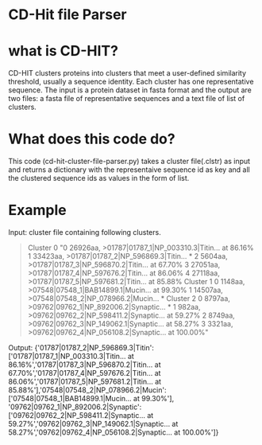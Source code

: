 # CD-Hit file Parser
# what is CD-HIT?
CD-HIT clusters proteins into clusters that meet a user-defined similarity threshold, usually a
sequence identity. Each cluster has one representative sequence. The input is a protein dataset in
fasta format and the output are two files: a fasta file of representative sequences and a text file of list
of clusters.
# What does this code do?
This code (cd-hit-cluster-file-parser.py) takes a cluster file(.clstr) as input and returns a dictionary with the representaive sequence id as key and all the clustered sequence ids as values in the form of list.
# Example
Input: cluster file containing following clusters.
>Cluster 0
"0	26926aa, >01787|01787_1|NP_003310.3|Titin... at 86.16%
1	33423aa, >01787|01787_2|NP_596869.3|Titin... *
2	5604aa, >01787|01787_3|NP_596870.2|Titin... at 67.70%
3	27051aa, >01787|01787_4|NP_597676.2|Titin... at 86.06%
4	27118aa, >01787|01787_5|NP_597681.2|Titin... at 85.88%
>Cluster 1
0	1148aa, >07548|07548_1|BAB14899.1|Mucin... at 99.30%
1	14507aa, >07548|07548_2|NP_078966.2|Mucin... *
>Cluster 2
0	8797aa, >09762|09762_1|NP_892006.2|Synaptic... *
1	982aa, >09762|09762_2|NP_598411.2|Synaptic... at 59.27%
2	8749aa, >09762|09762_3|NP_149062.1|Synaptic... at 58.27%
3	3321aa, >09762|09762_4|NP_056108.2|Synaptic... at 100.00%"

Output:
{'01787|01787_2|NP_596869.3|Titin': ['01787|01787_1|NP_003310.3|Titin... at 86.16%','01787|01787_3|NP_596870.2|Titin... at 67.70%','01787|01787_4|NP_597676.2|Titin... at 86.06%','01787|01787_5|NP_597681.2|Titin... at 85.88%'],'07548|07548_2|NP_078966.2|Mucin':['07548|07548_1|BAB14899.1|Mucin... at 99.30%'], '09762|09762_1|NP_892006.2|Synaptic':['09762|09762_2|NP_598411.2|Synaptic... at 59.27%','09762|09762_3|NP_149062.1|Synaptic... at 58.27%','09762|09762_4|NP_056108.2|Synaptic... at 100.00%']}


